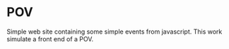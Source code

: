 # POV
Simple web site containing some simple events from javascript.
This work simulate a front end of a POV.
